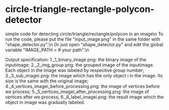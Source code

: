 # circle-triangle-rectangle-polycon-detector
simple code for detecting circle/triangle/rectangle/polycon in an image\n
To run the code, please put the file "input_image.png" in the same folder with "shape_detector.py".\n
Or just open "shape_detector.py" and edit the global variable "IMAGE_PATH = # your path".\n

Output specification:
1._1_binary_image.png: the binary image of the inputimage;
2._2_img_group.png: the grouped image of the inputimage. Each object in the image was labeled by respective group number;
3._3_sub_imagei.png: the image which has the only object i in the image. Its size is the same with the original image;
4._4_vertices_imagei_before_processing.png: the image of vertices before we process;
5._5_vertices_imagei_after_processing.png: the image of vertices after we process;
6._6_label_imagei.png: the result image which the object in image was gradually labeled.
